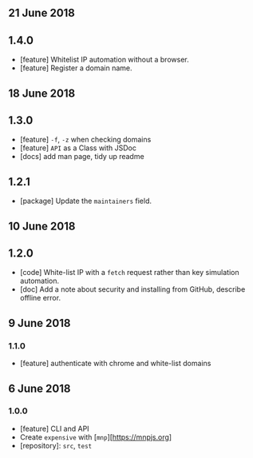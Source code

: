 ## 21 June 2018

## 1.4.0

- [feature] Whitelist IP automation without a browser.
- [feature] Register a domain name.

## 18 June 2018

## 1.3.0

- [feature] `-f`, `-z` when checking domains
- [feature] `API` as a Class with JSDoc
- [docs] add man page, tidy up readme

## 1.2.1

- [package] Update the `maintainers` field.

## 10 June 2018

## 1.2.0

- [code] White-list IP with a `fetch` request rather than key simulation automation.
- [doc] Add a note about security and installing from GitHub, describe offline error.

## 9 June 2018

### 1.1.0

- [feature] authenticate with chrome and white-list domains

## 6 June 2018

### 1.0.0

- [feature] CLI and API
- Create `expensive` with [`mnp`][https://mnpjs.org]
- [repository]: `src`, `test`

